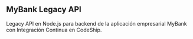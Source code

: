 ## MyBank Legacy API

Legacy API en Node.js para backend de la aplicación empresarial MyBank con Integración Continua en CodeShip.
